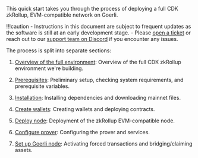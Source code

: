 This quick start takes you through the process of deploying a full CDK zkRollup, EVM-compatible network on Goerli.

!!!caution
    - Instructions in this document are subject to frequent updates as the software is still at an early development stage.
    - Please [open a ticket](https://support.polygon.technology/support/tickets/new) or reach out to our [support team on Discord](https://discord.com/invite/0xPolygon) if you encounter any issues.

The process is split into separate sections:

1. [Overview of the full environment](environment-overview.md): Overview of the full CDK zkRollup environment we're building.

2. [Prerequisites](prerequisites.md): Preliminary setup, checking system requirements, and prerequisite variables.

2. [Installation](install-dependencies.md): Installing dependencies and downloading mainnet files.

3. [Create wallets](create-wallets.md): Creating wallets and deploying contracts.

4. [Deploy node](deploy-node.md): Deployment of the zkRollup EVM-compatible node.

5. [Configure prover](configure-prover.md): Configuring the prover and services.

6. [Set up Goerli node](setup-goerli-node.md): Activating forced transactions and bridging/claiming assets.